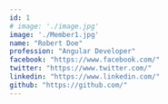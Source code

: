 ```yaml
---
id: 1
# image: './image.jpg'
image: './Member1.jpg'
name: "Robert Doe"
profession: "Angular Developer"
facebook: "https://www.facebook.com/"
twitter: "https://www.twitter.com/"
linkedin: "https://www.linkedin.com/"
github: "https://github.com/"
---
```

